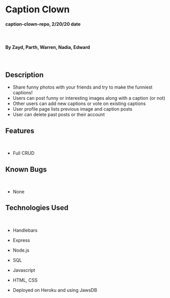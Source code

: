 # Caption Clown

#### caption-clown-repo, 2/20/20 date
​
#### By Zayd, Parth, Warren, Nadia, Edward
​
## Description

- Share funny photos with your friends and try to make the funniest captions!
- Users can post funny or interesting images along with a caption (or not)
- Other users can add new captions or vote on existing captions
- User profile page lists previous image and caption posts
- User can delete past posts or their account

## Features
​
*  Full CRUD

## Known Bugs
​
* None
​
## Technologies Used
​
* Handlebars

* Express

* Node.js

* SQL

* Javascript

* HTML, CSS

* Deployed on Heroku and using JawsDB